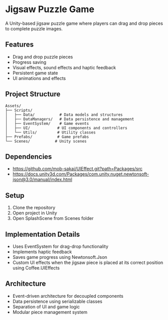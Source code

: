 # Jigsaw Puzzle Game

A Unity-based jigsaw puzzle game where players can drag and drop pieces to complete puzzle images.

## Features

- Drag and drop puzzle pieces
- Progress saving
- Visual effects, sound effects and haptic feedback
- Persistent game state
- UI animations and effects

## Project Structure

```
Assets/
├── Scripts/
│   ├── Data/           # Data models and structures
│   ├── DataManagers/   # Data persistence and management
│   ├── EventSystem/    # Game events
│   ├── UI/            # UI components and controllers
│   └── Utils/         # Utility classes
├── Prefabs/           # Game prefabs
└── Scenes/           # Unity scenes
```

## Dependencies

- https://github.com/mob-sakai/UIEffect.git?path=Packages/src
- https://docs.unity3d.com/Packages/com.unity.nuget.newtonsoft-json@3.0/manual/index.html

## Setup

1. Clone the repository
2. Open project in Unity
3. Open SplashScene from Scenes folder

## Implementation Details

- Uses EventSystem for drag-drop functionality
- Implements haptic feedback
- Saves game progress using Newtonsoft.Json
- Custom UI effects when the jigsaw piece is placed at its correct position using Coffee.UIEffects

## Architecture

- Event-driven architecture for decoupled components
- Data persistence using serializable classes
- Separation of UI and game logic
- Modular piece management system

